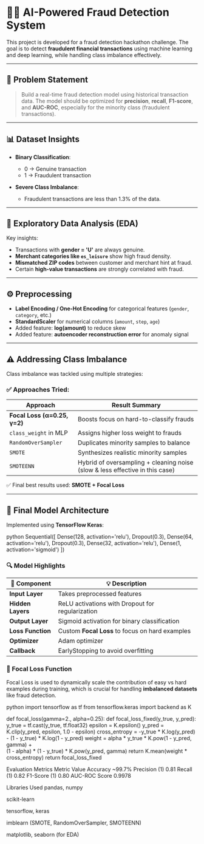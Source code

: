 # 🕵️‍♂️ AI-Powered Fraud Detection System

This project is developed for a fraud detection hackathon challenge. The goal is to detect **fraudulent financial transactions** using machine learning and deep learning, while handling class imbalance effectively.

---

## 📌 Problem Statement

> Build a real-time fraud detection model using historical transaction data. The model should be optimized for **precision**, **recall**, **F1-score**, and **AUC-ROC**, especially for the minority class (fraudulent transactions).

---

## 📊 Dataset Insights

- **Binary Classification**:  
  - 0 → Genuine transaction  
  - 1 → Fraudulent transaction

- **Severe Class Imbalance**:  
  - Fraudulent transactions are less than 1.3% of the data.

---

## 🧪 Exploratory Data Analysis (EDA)

Key insights:
- Transactions with **gender = 'U'** are always genuine.
- **Merchant categories like `es_leisure`** show high fraud density.
- **Mismatched ZIP codes** between customer and merchant hint at fraud.
- Certain **high-value transactions** are strongly correlated with fraud.

---

## ⚙️ Preprocessing

- **Label Encoding / One-Hot Encoding** for categorical features (`gender`, `category`, etc.)
- **StandardScaler** for numerical columns (`amount`, `step`, `age`)
- Added feature: **log(amount)** to reduce skew
- Added feature: **autoencoder reconstruction error** for anomaly signal

---

## ⚠️ Addressing Class Imbalance

Class imbalance was tackled using multiple strategies:

### ✅ Approaches Tried:

| Approach                      | Result Summary                                |
|------------------------------|-----------------------------------------------|
| **Focal Loss (α=0.25, γ=2)** | Boosts focus on hard-to-classify frauds       |
| `class_weight` in MLP        | Assigns higher loss weight to frauds          |
| `RandomOverSampler`          | Duplicates minority samples to balance        |
| `SMOTE`                      | Synthesizes realistic minority samples        |
| `SMOTEENN`                   | Hybrid of oversampling + cleaning noise (slow & less effective in this case) |

✅ Final best results used: **SMOTE + Focal Loss**

---

## 🤖 Final Model Architecture

Implemented using **TensorFlow Keras**:

python
Sequential([
    Dense(128, activation='relu'),
    Dropout(0.3),
    Dense(64, activation='relu'),
    Dropout(0.3),
    Dense(32, activation='relu'),
    Dense(1, activation='sigmoid')
])

### 🔍 Model Highlights

| 🔧 Component        | 💡 Description                                     |
|---------------------|---------------------------------------------------|
| **Input Layer**     | Takes preprocessed features                       |
| **Hidden Layers**   | ReLU activations with Dropout for regularization  |
| **Output Layer**    | Sigmoid activation for binary classification      |
| **Loss Function**   | Custom **Focal Loss** to focus on hard examples   |
| **Optimizer**       | Adam optimizer                                    |
| **Callback**        | EarlyStopping to avoid overfitting                |

### 🎯 Focal Loss Function

Focal Loss is used to dynamically scale the contribution of easy vs hard examples during training, which is crucial for handling **imbalanced datasets** like fraud detection.

python
import tensorflow as tf
from tensorflow.keras import backend as K

def focal_loss(gamma=2., alpha=0.25):
    def focal_loss_fixed(y_true, y_pred):
        y_true = tf.cast(y_true, tf.float32)
        epsilon = K.epsilon()
        y_pred = K.clip(y_pred, epsilon, 1.0 - epsilon)
        cross_entropy = -y_true * K.log(y_pred) - (1 - y_true) * K.log(1 - y_pred)
        weight = alpha * y_true * K.pow(1 - y_pred, gamma) + \
                 (1 - alpha) * (1 - y_true) * K.pow(y_pred, gamma)
        return K.mean(weight * cross_entropy)
    return focal_loss_fixed


 Evaluation Metrics
Metric	Value
Accuracy	~99.7%
Precision (1)	0.81
Recall (1)	0.82
F1-Score (1)	0.80
AUC-ROC Score	0.9978

Libraries Used
pandas, numpy

scikit-learn

tensorflow, keras

imblearn (SMOTE, RandomOverSampler, SMOTEENN)

matplotlib, seaborn (for EDA)

